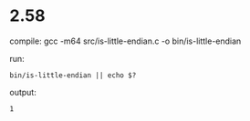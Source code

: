 # 2.58


compile:
    gcc -m64 src/is-little-endian.c -o bin/is-little-endian

run:

    bin/is-little-endian || echo $?

output:

    1